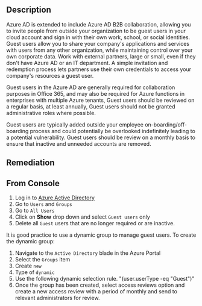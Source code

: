 ## Description

Azure AD is extended to include Azure AD B2B collaboration, allowing you to invite people from outside your organization to be guest users in your cloud account and sign in with their own work, school, or social identities. Guest users allow you to share your company's applications and services with users from any other organization, while maintaining control over your own corporate data. Work with external partners, large or small, even if they don't have Azure AD or an IT department. A simple invitation and redemption process lets partners use their own credentials to access your company's resources a guest user.

Guest users in the Azure AD are generally required for collaboration purposes in Office 365, and may also be required for Azure functions in enterprises with multiple Azure tenants, Guest users should be reviewed on a regular basis, at least annually, Guest users should not be granted administrative roles where possible.

Guest users are typically added outside your employee on-boarding/off-boarding process and could potentially be overlooked indefinitely leading to a potential vulnerability. Guest users should be review on a monthly basis to ensure that inactive and unneeded accounts are removed.

## Remediation

## From Console

1. Log in to [Azure Active Directory](https://portal.azure.com/#blade/Microsoft_AAD_IAM/ActiveDirectoryMenuBlade/Overview)
2. Go to `Users` and `Groups`
3. Go to `All Users`
4. Click on **Show** drop down and select `Guest users` only
5. Delete all `Guest` users that are no longer required or are inactive.

It is good practice to use a dynamic group to manage guest users. To create the dynamic group:

1. Navigate to the `Active Directory` blade in the Azure Portal
2. Select the `Groups` item
3. Create `new`
4. Type of `dynamic`
5. Use the following dynamic selection rule. "(user.userType -eq "Guest")"
6. Once the group has been created, select access reviews option and create a new access review with a period of monthly and send to relevant administrators for review.
